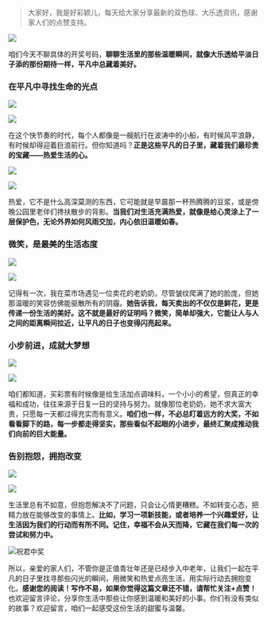 > 大家好，我是好彩颖儿，每天给大家分享最新的双色球、大乐透资讯，感谢家人们的点赞支持。

![](https://cdn.jsdelivr.net/gh/wangwenjie1314/PicCDN/2024-6-21/1718957520611-image.png)


咱们今天不聊具体的开奖号码，**聊聊生活里的那些温暖瞬间，就像大乐透给平淡日子添的那份期待一样，平凡中总藏着美好。**

### **在平凡中寻找生命的光点**


![](https://cdn.jsdelivr.net/gh/wangwenjie1314/PicCDN/2024-7-10/1720581288774-image.png)


![](https://cdn.jsdelivr.net/gh/wangwenjie1314/PicCDN/2024-7-10/1720581294522-image.png)



在这个快节奏的时代，每个人都像是一艘航行在波涛中的小船，有时候风平浪静，有时候却得迎着巨浪前行。但你知道吗？**正是这些平凡的日子里，藏着我们最珍贵的宝藏——热爱生活的心。**


![](https://cdn.jsdelivr.net/gh/wangwenjie1314/PicCDN/2024-7-10/1720581300149-image.png)


![](https://cdn.jsdelivr.net/gh/wangwenjie1314/PicCDN/2024-7-10/1720581306185-image.png)


热爱，它不是什么高深莫测的东西，它可能就是早晨那一杯热腾腾的豆浆，或是傍晚公园里老伴们搀扶散步的背影。**当我们对生活充满热爱，就像是给心灵涂上了一层保护色，无论外界如何风雨交加，内心依旧温暖如春。**

### **微笑，是最美的生活态度**


![](https://cdn.jsdelivr.net/gh/wangwenjie1314/PicCDN/2024-7-10/1720581321926-image.png)

![](https://cdn.jsdelivr.net/gh/wangwenjie1314/PicCDN/2024-7-10/1720581316016-image.png)


记得有一次，我在菜市场遇见一位卖花的老奶奶，尽管皱纹爬满了她的脸庞，但她那温暖的笑容仿佛能驱散所有的阴霾。**她告诉我，每天卖出的不仅仅是鲜花，更是传递一份生活的美好。这不就是最好的证明吗？微笑，简单却强大，它能让人与人之间的距离瞬间拉近，让平凡的日子也变得闪亮起来。**

### **小步前进，成就大梦想**


![](https://cdn.jsdelivr.net/gh/wangwenjie1314/PicCDN/2024-7-10/1720581331908-image.png)

![](https://cdn.jsdelivr.net/gh/wangwenjie1314/PicCDN/2024-7-10/1720581327463-image.png)


咱们都知道，买彩票有时候像是给生活加点调味料，一个小小的希望，但真正的幸福和成功，往往来源于日复一日的坚持与努力。就像那位老奶奶，她不求大富大贵，只愿每一天都过得充实而有意义。**咱们也一样，不必总盯着远方的大奖，不如看看脚下的路，每一步都走得坚实，那些看似不起眼的小进步，最终汇聚成推动我们向前的巨大能量。**

### **告别抱怨，拥抱改变**


![](https://cdn.jsdelivr.net/gh/wangwenjie1314/PicCDN/2024-7-10/1720581337502-image.png)


![](https://cdn.jsdelivr.net/gh/wangwenjie1314/PicCDN/2024-7-10/1720581344046-image.png)



生活里总有不如意，但抱怨解决不了问题，只会让心情更糟糕。不如转变心态，把精力放在能够改变的事情上。**比如，学习一项新技能，或者培养一个兴趣爱好，让生活因为我们的行动而有所不同。记住，幸福不会从天而降，它藏在我们每一次的尝试和努力中。**


![祝君中奖](https://cdn.jsdelivr.net/gh/wangwenjie1314/PicCDN/2024-7-10/1720581354501-image.png)


所以，亲爱的家人们，不管你是正值青壮年还是已经步入中老年，让我们一起在平凡的日子里找寻那些闪光的瞬间，用微笑和热爱点亮生活，用实际行动去拥抱变化。**感谢您的阅读！写作不易，如果你觉得这篇文章还不错，请帮忙关注+点赞！** 也欢迎留言评论，分享你生活中那些让你感到温暖和美好的小事。你们有没有类似的故事？欢迎留言，咱们一起感受这份生活的甜蜜与温馨。